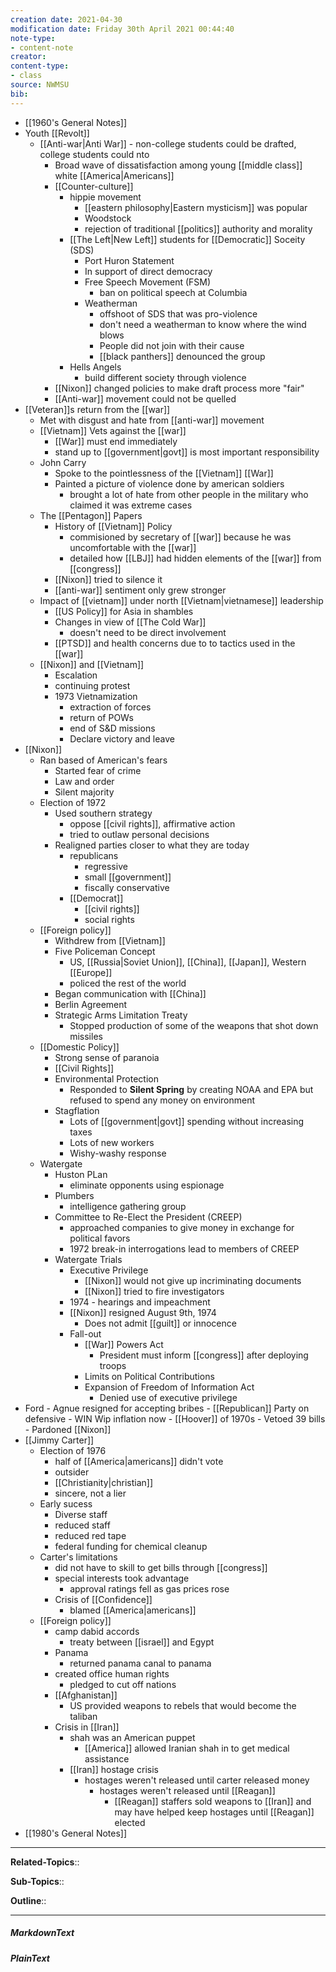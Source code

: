 ```yaml
---
creation date: 2021-04-30
modification date: Friday 30th April 2021 00:44:40
note-type: 
- content-note
creator:
content-type:
- class
source: NWMSU
bib:
---
```


- [[1960's General Notes]]
- Youth [[Revolt]]
     - [[Anti-war|Anti War]] - non-college students could be drafted, college students could nto
          - Broad wave of dissatisfaction among young [[middle class]] white [[America|Americans]]
          - [[Counter-culture]]
               - hippie movement
                    - [[eastern philosophy|Eastern mysticism]] was popular
                    - Woodstock
                    - rejection of traditional [[politics]] authority and morality
               - [[The Left|New Left]] students for [[Democratic]] Soceity (SDS)
                    - Port Huron Statement
                    - In support of direct democracy
                    - Free Speech Movement (FSM)
                         - ban on political speech at Columbia
                    - Weatherman
                         - offshoot of SDS that was pro-violence
                         - don't need a weatherman to know where the wind blows
                         - People did not join with their cause
                         - [[black panthers]] denounced the group
               - Hells Angels
                    - build different society through violence
          - [[Nixon]] changed policies to make draft process more "fair"
          - [[Anti-war]] movement could not be quelled
- [[Veteran]]s return from the [[war]]
     - Met with disgust and hate from [[anti-war]] movement
     - [[Vietnam]] Vets against the [[war]]
          - [[War]] must end immediately
          - stand up to [[government|govt]] is most important responsibility
     - John Carry
          - Spoke to the pointlessness of the [[Vietnam]] [[War]]
          - Painted a picture of violence done by american soldiers
               - brought a lot of hate from other people in the military who claimed it was extreme cases
     - The [[Pentagon]] Papers
          - History of [[Vietnam]] Policy
               - commisioned by secretary of [[war]] because he was uncomfortable with the [[war]]
               - detailed how [[LBJ]] had hidden elements of the [[war]] from [[congress]]
          - [[Nixon]] tried to silence it
          - [[anti-war]] sentiment only grew stronger
     - Impact of [[vietnam]] under north [[Vietnam|vietnamese]] leadership
          - [[US Policy]] for Asia in shambles
          - Changes in view of [[The Cold War]]
               - doesn't need to be direct involvement
          - [[PTSD]] and health concerns due to to tactics used in the [[war]]
     - [[Nixon]] and [[Vietnam]]
          - Escalation
          - continuing protest
          - 1973 Vietnamization
               - extraction of forces
               - return of POWs
               - end of S&D missions
               - Declare victory and leave
- [[Nixon]]
     - Ran based of American's fears
          - Started fear of crime
          - Law and order
          - Silent majority
     - Election of 1972
          - Used southern strategy
               - oppose [[civil rights]], affirmative action
               - tried to outlaw personal decisions
          - Realigned parties closer to what they are today
               - republicans
                    - regressive
                    - small [[government]]
                    - fiscally conservative
               - [[Democrat]]
                    - [[civil rights]]
                    - social rights
     - [[Foreign policy]]
          - Withdrew from [[Vietnam]]
          - Five Policeman Concept
               - US, [[Russia|Soviet Union]], [[China]], [[Japan]], Western [[Europe]]
               - policed the rest of the world
          - Began communication with [[China]]
          - Berlin Agreement
          - Strategic Arms Limitation Treaty
               - Stopped production of some of the weapons that shot down missiles
     - [[Domestic Policy]]
          - Strong sense of paranoia
          - [[Civil Rights]]
          - Environmental Protection
               - Responded to **Silent Spring** by creating NOAA and EPA but refused to spend any money on environment
          - Stagflation
               - Lots of [[government|govt]] spending without increasing taxes
               - Lots of new workers
               - Wishy-washy response
     - Watergate
          - Huston PLan
               - eliminate opponents using espionage
          - Plumbers
               - intelligence gathering group
          - Committee to Re-Elect the President (CREEP)
               - approached companies to give money in exchange for political favors
               - 1972 break-in interrogations lead to members of CREEP
          - Watergate Trials
               - Executive Privilege
                    - [[Nixon]] would not give up incriminating documents
                    - [[Nixon]] tried to fire investigators
               - 1974 - hearings and impeachment
               - [[Nixon]] resigned August 9th, 1974
                    - Does not admit [[guilt]] or innocence
               - Fall-out
                    - [[War]] Powers Act
                         - President must inform [[congress]] after deploying troops
                    - Limits on Political Contributions
                    - Expansion of Freedom of Information Act
                         - Denied use of executive privilege
- Ford
      - Agnue resigned for accepting bribes
      - [[Republican]] Party on defensive
      - WIN Wip inflation now
      - [[Hoover]] of 1970s
      - Vetoed 39 bills
      - Pardoned [[Nixon]]
- [[Jimmy Carter]]
     - Election of 1976
          - half of [[America|americans]] didn't vote
          - outsider
          - [[Christianity|christian]]
          - sincere, not a lier
     - Early sucess
          - Diverse staff
          - reduced staff
          - reduced red tape
          - federal funding for chemical cleanup
     - Carter's limitations
          - did not have to skill to get bills through [[congress]]
          - special interests took advantage
               - approval ratings fell as gas prices rose
          - Crisis of [[Confidence]]
               - blamed [[America|americans]]
     - [[Foreign policy]]
          - camp dabid accords
               - treaty between [[israel]] and Egypt
          - Panama
               - returned panama canal to panama
          - created office human rights
               - pledged to cut off nations
          - [[Afghanistan]]
               - US provided weapons to rebels that would become the taliban
          - Crisis in [[Iran]]
               - shah was an American puppet
                    - [[America]] allowed Iranian shah in to get medical assistance
               - [[Iran]] hostage crisis
                    - hostages weren't released until carter released money
                         - hostages weren't released until [[Reagan]]
                              - [[Reagan]] staffers sold weapons to [[Iran]] and may have helped keep hostages until [[Reagan]] elected
- [[1980's General Notes]]

---

**Related-Topics**:: 
	
**Sub-Topics**::
	
**Outline**::

--- 
##### MarkdownText

##### PlainText


